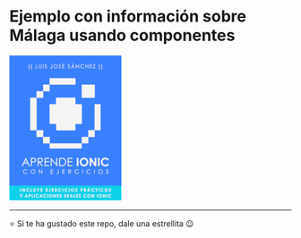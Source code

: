 # Ejemplo con información sobre Málaga usando componentes

<a href="https://leanpub.com/aprendeionic">
    <img src="aprendeionicconejercicios200.png">
</a>

<hr>

:star: Si te ha gustado este repo, dale una estrellita :wink:
